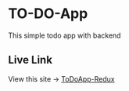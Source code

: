# TO-DO-App

This simple todo app with backend

## Live Link

View this site -> [ToDoApp-Redux](https://redux-typescript-todo.netlify.app/)